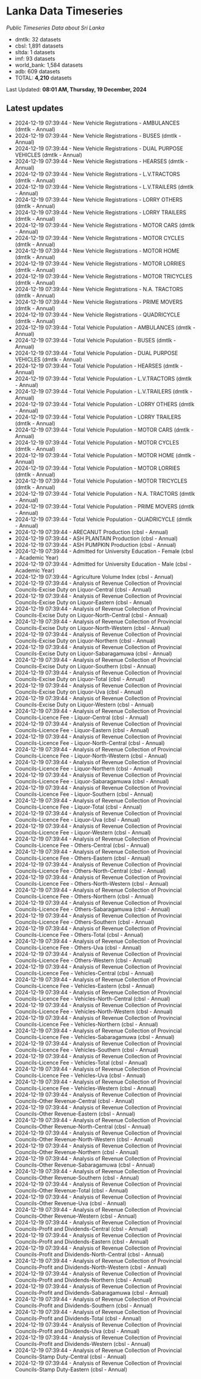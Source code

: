 # Lanka Data Timeseries
*Public Timeseries Data about Sri Lanka*

* dmtlk: 32 datasets
* cbsl: 1,891 datasets
* sltda: 1 datasets
* imf: 93 datasets
* world_bank: 1,584 datasets
* adb: 609 datasets
* TOTAL: **4,210** datasets

Last Updated: **08:01 AM, Thursday, 19 December, 2024**

## Latest updates

* 2024-12-19 07:39:44 - New Vehicle Registrations - AMBULANCES (dmtlk - Annual)
* 2024-12-19 07:39:44 - New Vehicle Registrations - BUSES (dmtlk - Annual)
* 2024-12-19 07:39:44 - New Vehicle Registrations - DUAL PURPOSE VEHICLES (dmtlk - Annual)
* 2024-12-19 07:39:44 - New Vehicle Registrations - HEARSES (dmtlk - Annual)
* 2024-12-19 07:39:44 - New Vehicle Registrations - L.V.TRACTORS (dmtlk - Annual)
* 2024-12-19 07:39:44 - New Vehicle Registrations - L.V.TRAILERS (dmtlk - Annual)
* 2024-12-19 07:39:44 - New Vehicle Registrations - LORRY OTHERS (dmtlk - Annual)
* 2024-12-19 07:39:44 - New Vehicle Registrations - LORRY TRAILERS (dmtlk - Annual)
* 2024-12-19 07:39:44 - New Vehicle Registrations - MOTOR CARS (dmtlk - Annual)
* 2024-12-19 07:39:44 - New Vehicle Registrations - MOTOR CYCLES (dmtlk - Annual)
* 2024-12-19 07:39:44 - New Vehicle Registrations - MOTOR HOME (dmtlk - Annual)
* 2024-12-19 07:39:44 - New Vehicle Registrations - MOTOR LORRIES (dmtlk - Annual)
* 2024-12-19 07:39:44 - New Vehicle Registrations - MOTOR TRICYCLES (dmtlk - Annual)
* 2024-12-19 07:39:44 - New Vehicle Registrations - N.A. TRACTORS (dmtlk - Annual)
* 2024-12-19 07:39:44 - New Vehicle Registrations - PRIME MOVERS (dmtlk - Annual)
* 2024-12-19 07:39:44 - New Vehicle Registrations - QUADRICYCLE (dmtlk - Annual)
* 2024-12-19 07:39:44 - Total Vehicle Population - AMBULANCES (dmtlk - Annual)
* 2024-12-19 07:39:44 - Total Vehicle Population - BUSES (dmtlk - Annual)
* 2024-12-19 07:39:44 - Total Vehicle Population - DUAL PURPOSE VEHICLES (dmtlk - Annual)
* 2024-12-19 07:39:44 - Total Vehicle Population - HEARSES (dmtlk - Annual)
* 2024-12-19 07:39:44 - Total Vehicle Population - L.V.TRACTORS (dmtlk - Annual)
* 2024-12-19 07:39:44 - Total Vehicle Population - L.V.TRAILERS (dmtlk - Annual)
* 2024-12-19 07:39:44 - Total Vehicle Population - LORRY OTHERS (dmtlk - Annual)
* 2024-12-19 07:39:44 - Total Vehicle Population - LORRY TRAILERS (dmtlk - Annual)
* 2024-12-19 07:39:44 - Total Vehicle Population - MOTOR CARS (dmtlk - Annual)
* 2024-12-19 07:39:44 - Total Vehicle Population - MOTOR CYCLES (dmtlk - Annual)
* 2024-12-19 07:39:44 - Total Vehicle Population - MOTOR HOME (dmtlk - Annual)
* 2024-12-19 07:39:44 - Total Vehicle Population - MOTOR LORRIES (dmtlk - Annual)
* 2024-12-19 07:39:44 - Total Vehicle Population - MOTOR TRICYCLES (dmtlk - Annual)
* 2024-12-19 07:39:44 - Total Vehicle Population - N.A. TRACTORS (dmtlk - Annual)
* 2024-12-19 07:39:44 - Total Vehicle Population - PRIME MOVERS (dmtlk - Annual)
* 2024-12-19 07:39:44 - Total Vehicle Population - QUADRICYCLE (dmtlk - Annual)
* 2024-12-19 07:39:44 - ARECANUT Production (cbsl - Annual)
* 2024-12-19 07:39:44 - ASH PLANTAIN Production (cbsl - Annual)
* 2024-12-19 07:39:44 - ASH PUMPKIN Production (cbsl - Annual)
* 2024-12-19 07:39:44 - Admitted for University Education - Female (cbsl - Academic Year)
* 2024-12-19 07:39:44 - Admitted for University Education - Male (cbsl - Academic Year)
* 2024-12-19 07:39:44 - Agriculture Volume Index (cbsl - Annual)
* 2024-12-19 07:39:44 - Analysis of Revenue Collection of Provincial Councils-Excise Duty on Liquor-Central (cbsl - Annual)
* 2024-12-19 07:39:44 - Analysis of Revenue Collection of Provincial Councils-Excise Duty on Liquor-Eastern (cbsl - Annual)
* 2024-12-19 07:39:44 - Analysis of Revenue Collection of Provincial Councils-Excise Duty on Liquor-North-Central (cbsl - Annual)
* 2024-12-19 07:39:44 - Analysis of Revenue Collection of Provincial Councils-Excise Duty on Liquor-North-Western (cbsl - Annual)
* 2024-12-19 07:39:44 - Analysis of Revenue Collection of Provincial Councils-Excise Duty on Liquor-Northern (cbsl - Annual)
* 2024-12-19 07:39:44 - Analysis of Revenue Collection of Provincial Councils-Excise Duty on Liquor-Sabaragamuwa (cbsl - Annual)
* 2024-12-19 07:39:44 - Analysis of Revenue Collection of Provincial Councils-Excise Duty on Liquor-Southern (cbsl - Annual)
* 2024-12-19 07:39:44 - Analysis of Revenue Collection of Provincial Councils-Excise Duty on Liquor-Total (cbsl - Annual)
* 2024-12-19 07:39:44 - Analysis of Revenue Collection of Provincial Councils-Excise Duty on Liquor-Uva (cbsl - Annual)
* 2024-12-19 07:39:44 - Analysis of Revenue Collection of Provincial Councils-Excise Duty on Liquor-Western (cbsl - Annual)
* 2024-12-19 07:39:44 - Analysis of Revenue Collection of Provincial Councils-Licence Fee - Liquor-Central (cbsl - Annual)
* 2024-12-19 07:39:44 - Analysis of Revenue Collection of Provincial Councils-Licence Fee - Liquor-Eastern (cbsl - Annual)
* 2024-12-19 07:39:44 - Analysis of Revenue Collection of Provincial Councils-Licence Fee - Liquor-North-Central (cbsl - Annual)
* 2024-12-19 07:39:44 - Analysis of Revenue Collection of Provincial Councils-Licence Fee - Liquor-North-Western (cbsl - Annual)
* 2024-12-19 07:39:44 - Analysis of Revenue Collection of Provincial Councils-Licence Fee - Liquor-Northern (cbsl - Annual)
* 2024-12-19 07:39:44 - Analysis of Revenue Collection of Provincial Councils-Licence Fee - Liquor-Sabaragamuwa (cbsl - Annual)
* 2024-12-19 07:39:44 - Analysis of Revenue Collection of Provincial Councils-Licence Fee - Liquor-Southern (cbsl - Annual)
* 2024-12-19 07:39:44 - Analysis of Revenue Collection of Provincial Councils-Licence Fee - Liquor-Total (cbsl - Annual)
* 2024-12-19 07:39:44 - Analysis of Revenue Collection of Provincial Councils-Licence Fee - Liquor-Uva (cbsl - Annual)
* 2024-12-19 07:39:44 - Analysis of Revenue Collection of Provincial Councils-Licence Fee - Liquor-Western (cbsl - Annual)
* 2024-12-19 07:39:44 - Analysis of Revenue Collection of Provincial Councils-Licence Fee - Others-Central (cbsl - Annual)
* 2024-12-19 07:39:44 - Analysis of Revenue Collection of Provincial Councils-Licence Fee - Others-Eastern (cbsl - Annual)
* 2024-12-19 07:39:44 - Analysis of Revenue Collection of Provincial Councils-Licence Fee - Others-North-Central (cbsl - Annual)
* 2024-12-19 07:39:44 - Analysis of Revenue Collection of Provincial Councils-Licence Fee - Others-North-Western (cbsl - Annual)
* 2024-12-19 07:39:44 - Analysis of Revenue Collection of Provincial Councils-Licence Fee - Others-Northern (cbsl - Annual)
* 2024-12-19 07:39:44 - Analysis of Revenue Collection of Provincial Councils-Licence Fee - Others-Sabaragamuwa (cbsl - Annual)
* 2024-12-19 07:39:44 - Analysis of Revenue Collection of Provincial Councils-Licence Fee - Others-Southern (cbsl - Annual)
* 2024-12-19 07:39:44 - Analysis of Revenue Collection of Provincial Councils-Licence Fee - Others-Total (cbsl - Annual)
* 2024-12-19 07:39:44 - Analysis of Revenue Collection of Provincial Councils-Licence Fee - Others-Uva (cbsl - Annual)
* 2024-12-19 07:39:44 - Analysis of Revenue Collection of Provincial Councils-Licence Fee - Others-Western (cbsl - Annual)
* 2024-12-19 07:39:44 - Analysis of Revenue Collection of Provincial Councils-Licence Fee - Vehicles-Central (cbsl - Annual)
* 2024-12-19 07:39:44 - Analysis of Revenue Collection of Provincial Councils-Licence Fee - Vehicles-Eastern (cbsl - Annual)
* 2024-12-19 07:39:44 - Analysis of Revenue Collection of Provincial Councils-Licence Fee - Vehicles-North-Central (cbsl - Annual)
* 2024-12-19 07:39:44 - Analysis of Revenue Collection of Provincial Councils-Licence Fee - Vehicles-North-Western (cbsl - Annual)
* 2024-12-19 07:39:44 - Analysis of Revenue Collection of Provincial Councils-Licence Fee - Vehicles-Northern (cbsl - Annual)
* 2024-12-19 07:39:44 - Analysis of Revenue Collection of Provincial Councils-Licence Fee - Vehicles-Sabaragamuwa (cbsl - Annual)
* 2024-12-19 07:39:44 - Analysis of Revenue Collection of Provincial Councils-Licence Fee - Vehicles-Southern (cbsl - Annual)
* 2024-12-19 07:39:44 - Analysis of Revenue Collection of Provincial Councils-Licence Fee - Vehicles-Total (cbsl - Annual)
* 2024-12-19 07:39:44 - Analysis of Revenue Collection of Provincial Councils-Licence Fee - Vehicles-Uva (cbsl - Annual)
* 2024-12-19 07:39:44 - Analysis of Revenue Collection of Provincial Councils-Licence Fee - Vehicles-Western (cbsl - Annual)
* 2024-12-19 07:39:44 - Analysis of Revenue Collection of Provincial Councils-Other Revenue-Central (cbsl - Annual)
* 2024-12-19 07:39:44 - Analysis of Revenue Collection of Provincial Councils-Other Revenue-Eastern (cbsl - Annual)
* 2024-12-19 07:39:44 - Analysis of Revenue Collection of Provincial Councils-Other Revenue-North-Central (cbsl - Annual)
* 2024-12-19 07:39:44 - Analysis of Revenue Collection of Provincial Councils-Other Revenue-North-Western (cbsl - Annual)
* 2024-12-19 07:39:44 - Analysis of Revenue Collection of Provincial Councils-Other Revenue-Northern (cbsl - Annual)
* 2024-12-19 07:39:44 - Analysis of Revenue Collection of Provincial Councils-Other Revenue-Sabaragamuwa (cbsl - Annual)
* 2024-12-19 07:39:44 - Analysis of Revenue Collection of Provincial Councils-Other Revenue-Southern (cbsl - Annual)
* 2024-12-19 07:39:44 - Analysis of Revenue Collection of Provincial Councils-Other Revenue-Total (cbsl - Annual)
* 2024-12-19 07:39:44 - Analysis of Revenue Collection of Provincial Councils-Other Revenue-Uva (cbsl - Annual)
* 2024-12-19 07:39:44 - Analysis of Revenue Collection of Provincial Councils-Other Revenue-Western (cbsl - Annual)
* 2024-12-19 07:39:44 - Analysis of Revenue Collection of Provincial Councils-Profit and Dividends-Central (cbsl - Annual)
* 2024-12-19 07:39:44 - Analysis of Revenue Collection of Provincial Councils-Profit and Dividends-Eastern (cbsl - Annual)
* 2024-12-19 07:39:44 - Analysis of Revenue Collection of Provincial Councils-Profit and Dividends-North-Central (cbsl - Annual)
* 2024-12-19 07:39:44 - Analysis of Revenue Collection of Provincial Councils-Profit and Dividends-North-Western (cbsl - Annual)
* 2024-12-19 07:39:44 - Analysis of Revenue Collection of Provincial Councils-Profit and Dividends-Northern (cbsl - Annual)
* 2024-12-19 07:39:44 - Analysis of Revenue Collection of Provincial Councils-Profit and Dividends-Sabaragamuwa (cbsl - Annual)
* 2024-12-19 07:39:44 - Analysis of Revenue Collection of Provincial Councils-Profit and Dividends-Southern (cbsl - Annual)
* 2024-12-19 07:39:44 - Analysis of Revenue Collection of Provincial Councils-Profit and Dividends-Total (cbsl - Annual)
* 2024-12-19 07:39:44 - Analysis of Revenue Collection of Provincial Councils-Profit and Dividends-Uva (cbsl - Annual)
* 2024-12-19 07:39:44 - Analysis of Revenue Collection of Provincial Councils-Profit and Dividends-Western (cbsl - Annual)
* 2024-12-19 07:39:44 - Analysis of Revenue Collection of Provincial Councils-Stamp Duty-Central (cbsl - Annual)
* 2024-12-19 07:39:44 - Analysis of Revenue Collection of Provincial Councils-Stamp Duty-Eastern (cbsl - Annual)